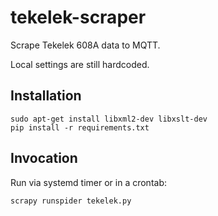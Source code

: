 # tekelek-scraper

Scrape Tekelek 608A data to MQTT.

Local settings are still hardcoded.


## Installation

```
sudo apt-get install libxml2-dev libxslt-dev
pip install -r requirements.txt
```

## Invocation

Run via systemd timer or in a crontab:

```
scrapy runspider tekelek.py
```

